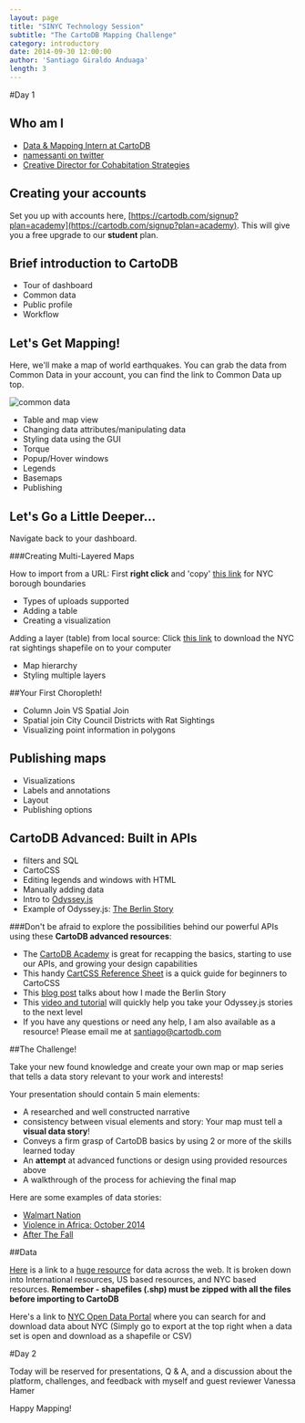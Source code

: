 ```yaml
---
layout: page
title: "SINYC Technology Session"
subtitle: "The CartoDB Mapping Challenge"
category: introductory
date: 2014-09-30 12:00:00
author: 'Santiago Giraldo Anduaga'
length: 3
---
```


#Day 1


## Who am I

* [Data & Mapping Intern at CartoDB](http://cartodb.com/team)
* [namessanti on twitter](http://twitter.com/namessanti)
* [Creative Director for Cohabitation Strategies](http://www.moma.org/visit/calendar/exhibitions/1438)

## Creating your accounts

Set you up with accounts here, [https://cartodb.com/signup?plan=academy](https://cartodb.com/signup?plan=academy). This will give you a free upgrade to our **student** plan.

## Brief introduction to CartoDB

* Tour of dashboard
* Common data
* Public profile
* Workflow

## Let's Get Mapping!

Here, we'll make a map of world earthquakes. You can grab the data from Common Data in your account, you can find the link to Common Data up top.

![common data](http://i.imgur.com/sFlZNKl.png)

* Table and map view
* Changing data attributes/manipulating data
* Styling data using the GUI
* Torque
* Popup/Hover windows
* Legends
* Basemaps
* Publishing

## Let's Go a Little Deeper...

Navigate back to your dashboard.

###Creating Multi-Layered Maps

How to import from a URL:
First **right click** and 'copy' [this link](https://github.com/namessanti/workshop-data/blob/master/city_council_districts.zip?raw=true) for NYC borough boundaries

* Types of uploads supported
* Adding a table
* Creating a visualization

Adding a layer (table) from local source:
Click [this link](https://github.com/namessanti/workshop-data/blob/master/rat_sightings_2263.zip?raw=true) to download the NYC rat sightings shapefile on to your computer

* Map hierarchy
* Styling multiple layers

##Your First Choropleth!

* Column Join VS Spatial Join
* Spatial join City Council Districts with Rat Sightings
* Visualizing point information in polygons


## Publishing maps

* Visualizations
* Labels and annotations
* Layout
* Publishing options

## CartoDB Advanced: Built in APIs

* filters and SQL
* CartoCSS
* Editing legends and windows with HTML
* Manually adding data
* Intro to [Odyssey.js](http://cartodb.github.io/odyssey.js/)
* Example of Odyssey.js: [The Berlin Story](http://bl.ocks.org/namessanti/raw/d5cf706f68b7c6dce9a3/)

###Don't be afraid to explore the possibilities behind our powerful APIs using these **CartoDB advanced resources**:

* The [CartoDB Academy](http://academy.cartodb.com/) is great for recapping the basics, starting to use our APIs, and growing your design capabilities
* This handy [CartCSS Reference Sheet](http://ebrelsford.github.io/talks/2014/Methods3/week7/materials/cartocss-reference.pdf) is a quick guide for beginners to CartoCSS
* This [blog post](http://blog.cartodb.com/berlin-wall-post/) talks about how I made the Berlin Story
* This [video and tutorial](http://cartodb.github.io/odyssey.js/documentation/) will quickly help you take your Odyssey.js stories to the next level
* If you have any questions or need any help, I am also available as a resource! Please email me at santiago@cartodb.com

##The Challenge!

Take your new found knowledge and create your own map or map series that tells a data story relevant to your work and interests!

Your presentation should contain 5 main elements:
* A researched and well constructed narrative
* consistency between visual elements and story: Your map must tell a **visual data story**!
* Conveys a firm grasp of CartoDB basics by using 2 or more of the skills learned today
* An **attempt** at advanced functions or design using provided resources above
* A walkthrough of the process for achieving the final map

Here are some examples of data stories:
* [Walmart Nation](http://cdb.io/113rw46)
* [Violence in Africa: October 2014](http://cdb.io/1yYw8Ux)
* [After The Fall](http://cdb.io/1yjVagF)

##Data

[Here](http://geox4.neocities.org/) is a link to a [huge resource](http://geox4.neocities.org/) for data across the web. It is broken down into International resources, US based resources, and NYC based resources. **Remember - shapefiles (.shp) must be zipped with all the files before importing to CartoDB**

Here's a link to [NYC Open Data Portal](https://nycopendata.socrata.com/) where you can search for and download data about NYC (Simply go to export at the top right when a data set is open and download as a shapefile or CSV)

#Day 2

Today will be reserved for presentations, Q & A, and a discussion about the platform, challenges, and feedback with myself and guest reviewer Vanessa Hamer

Happy Mapping!
